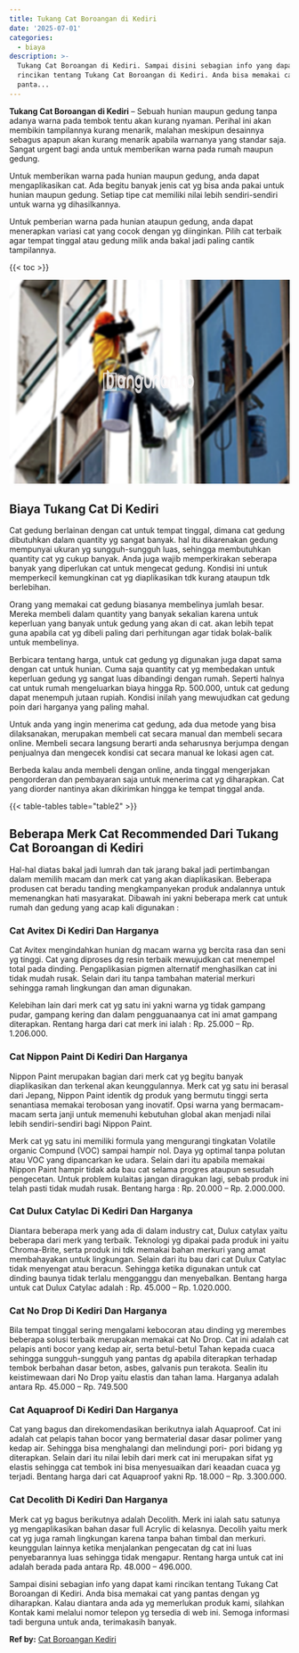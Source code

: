 ```yaml
---
title: Tukang Cat Boroangan di Kediri
date: '2025-07-01'
categories:
  - biaya
description: >-
  Tukang Cat Boroangan di Kediri. Sampai disini sebagian info yang dapat kami
  rincikan tentang Tukang Cat Boroangan di Kediri. Anda bisa memakai cat yang
  panta...
---
```


**Tukang Cat Boroangan di Kediri** – Sebuah hunian maupun gedung tanpa adanya warna pada tembok tentu akan kurang nyaman. Perihal ini akan membikin tampilannya kurang menarik, malahan meskipun desainnya sebagus apapun akan kurang menarik apabila warnanya yang standar saja. Sangat urgent bagi anda untuk memberikan warna pada rumah maupun gedung.

Untuk memberikan warna pada hunian maupun gedung, anda dapat mengaplikasikan cat. Ada begitu banyak jenis cat yg bisa anda pakai untuk hunian maupun gedung. Setiap tipe cat memiliki nilai lebih sendiri-sendiri untuk warna yg dihasilkannya.

Untuk pemberian warna pada hunian ataupun gedung, anda dapat menerapkan variasi cat yang cocok dengan yg diinginkan. Pilih cat terbaik agar tempat tinggal atau gedung milik anda bakal jadi paling cantik tampilannya.

{{< toc >}}

![Tukang Cat Boroangan di Kediri](/images/jasa-cat-murah09.png)

## Biaya Tukang Cat Di Kediri

Cat gedung berlainan dengan cat untuk tempat tinggal, dimana cat gedung dibutuhkan dalam quantity yg sangat banyak. hal itu dikarenakan gedung mempunyai ukuran yg sungguh-sungguh luas, sehingga membutuhkan quantity cat yg cukup banyak. Anda juga wajib memperkirakan seberapa banyak yang diperlukan cat untuk mengecat gedung. Kondisi ini untuk memperkecil kemungkinan cat yg diaplikasikan tdk kurang ataupun tdk berlebihan.

Orang yang memakai cat gedung biasanya membelinya jumlah besar. Mereka membeli dalam quantity yang banyak sekalian karena untuk keperluan yang banyak untuk gedung yang akan di cat. akan lebih tepat guna apabila cat yg dibeli paling dari perhitungan agar tidak bolak-balik untuk membelinya.

Berbicara tentang harga, untuk cat gedung yg digunakan juga dapat sama dengan cat untuk hunian. Cuma saja quantity cat yg membedakan untuk keperluan gedung yg sangat luas dibandingi dengan rumah. Seperti halnya cat untuk rumah mengeluarkan biaya hingga Rp. 500.000, untuk cat gedung dapat menempuh jutaan rupiah. Kondisi inilah yang mewujudkan cat gedung poin dari harganya yang paling mahal.

Untuk anda yang ingin menerima cat gedung, ada dua metode yang bisa dilaksanakan, merupakan membeli cat secara manual dan membeli secara online. Membeli secara langsung berarti anda seharusnya berjumpa dengan penjualnya dan mengecek kondisi cat secara manual ke lokasi agen cat.

Berbeda kalau anda membeli dengan online, anda tinggal mengerjakan pengorderan dan pembayaran saja untuk menerima cat yg diharapkan. Cat yang diorder nantinya akan dikirimkan hingga ke tempat tinggal anda.

{{< table-tables table="table2" >}}

## Beberapa Merk Cat Recommended Dari Tukang Cat Boroangan di Kediri

Hal-hal diatas bakal jadi lumrah dan tak jarang bakal jadi pertimbangan dalam memilih macam dan merk cat yang akan diaplikasikan. Beberapa produsen cat beradu tanding mengkampanyekan produk andalannya untuk memenangkan hati masyarakat. Dibawah ini yakni beberapa merk cat untuk rumah dan gedung yang acap kali digunakan :

### Cat Avitex Di Kediri Dan Harganya

Cat Avitex mengindahkan hunian dg macam warna yg bercita rasa dan seni yg tinggi. Cat yang diproses dg resin terbaik mewujudkan cat menempel total pada dinding. Pengaplikasian pigmen alternatif menghasilkan cat ini tidak mudah rusak. Selain dari itu tanpa tambahan material merkuri sehingga ramah lingkungan dan aman digunakan.

Kelebihan lain dari merk cat yg satu ini yakni warna yg tidak gampang pudar, gampang kering dan dalam pengguanaanya cat ini amat gampang diterapkan. Rentang harga dari cat merk ini ialah : Rp. 25.000 – Rp. 1.206.000.

### Cat Nippon Paint Di Kediri Dan Harganya

Nippon Paint merupakan bagian dari merk cat yg begitu banyak diaplikasikan dan terkenal akan keunggulannya. Merk cat yg satu ini berasal dari Jepang, Nippon Paint identik dg produk yang bermutu tinggi serta senantiasa memakai terobosan yang inovatif. Opsi warna yang bermacam-macam serta janji untuk memenuhi kebutuhan global akan menjadi nilai lebih sendiri-sendiri bagi Nippon Paint.

Merk cat yg satu ini memiliki formula yang mengurangi tingkatan Volatile organic Compund (VOC) sampai hampir nol. Daya yg optimal tanpa polutan atau VOC yang dipancarkan ke udara. Selain dari itu apabila memakai Nippon Paint hampir tidak ada bau cat selama progres ataupun sesudah pengecetan. Untuk problem kulaitas jangan diragukan lagi, sebab produk ini telah pasti tidak mudah rusak. Bentang harga : Rp. 20.000 – Rp. 2.000.000.

### Cat Dulux Catylac Di Kediri Dan Harganya

Diantara beberapa merk yang ada di dalam industry cat, Dulux catylax yaitu beberapa dari merk yang terbaik. Teknologi yg dipakai pada produk ini yaitu Chroma-Brite, serta produk ini tdk memakai bahan merkuri yang amat membahayakan untuk lingkungan. Selain dari itu bau dari cat Dulux Catylac tidak menyengat atau beracun. Sehingga ketika digunakan untuk cat dinding baunya tidak terlalu mengganggu dan menyebalkan. Bentang harga untuk cat Dulux Catylac adalah : Rp. 45.000 – Rp. 1.020.000.

### Cat No Drop Di Kediri Dan Harganya

Bila tempat tinggal sering mengalami kebocoran atau dinding yg merembes beberapa solusi terbaik merupakan memakai cat No Drop. Cat ini adalah cat pelapis anti bocor yang kedap air, serta betul-betul Tahan kepada cuaca sehingga sungguh-sungguh yang pantas dg apabila diterapkan terhadap tembok berbahan dasar beton, asbes, galvanis pun terakota. Sealin itu keistimewaan dari No Drop yaitu elastis dan tahan lama. Harganya adalah antara Rp. 45.000 – Rp. 749.500

### Cat Aquaproof Di Kediri Dan Harganya

Cat yang bagus dan direkomendasikan berikutnya ialah Aquaproof. Cat ini adalah cat pelapis tahan bocor yang bermaterial dasar dasar polimer yang kedap air. Sehingga bisa menghalangi dan melindungi pori- pori bidang yg diterapkan. Selain dari itu nilai lebih dari merk cat ini merupakan sifat yg elastis sehingga cat tembok ini bisa menyesuaikan dari keaadan cuaca yg terjadi. Bentang harga dari cat Aquaproof yakni Rp. 18.000 – Rp. 3.300.000.

### Cat Decolith Di Kediri Dan Harganya

Merk cat yg bagus berikutnya adalah Decolith. Merk ini ialah satu satunya yg mengaplikasikan bahan dasar full Acrylic di kelasnya. Decolih yaitu merk cat yg juga ramah lingkungan karena tanpa bahan timbal dan merkuri. keunggulan lainnya ketika menjalankan pengecatan dg cat ini luas penyebarannya luas sehingga tidak mengapur. Rentang harga untuk cat ini adalah berada pada antara Rp. 48.000 – 496.000.

Sampai disini sebagian info yang dapat kami rincikan tentang Tukang Cat Boroangan di Kediri. Anda bisa memakai cat yang pantas dengan yg diharapkan. Kalau diantara anda ada yg memerlukan produk kami, silahkan Kontak kami melalui nomor telepon yg tersedia di web ini. Semoga informasi tadi berguna untuk anda, terimakasih banyak.

**Ref by:** [Cat Boroangan Kediri](https://id.wikipedia.org/wiki/Cat)
